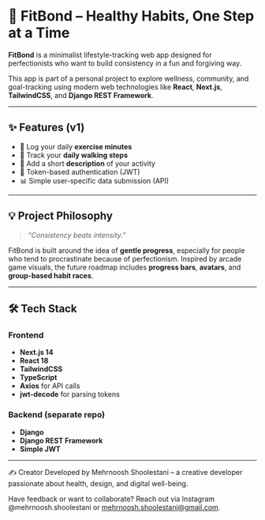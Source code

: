 # 🐢 FitBond – Healthy Habits, One Step at a Time

**FitBond** is a minimalist lifestyle-tracking web app designed for perfectionists who want to build consistency in a fun and forgiving way.

This app is part of a personal project to explore wellness, community, and goal-tracking using modern web technologies like **React**, **Next.js**, **TailwindCSS**, and **Django REST Framework**.

---

## ✨ Features (v1)

- 🧘 Log your daily **exercise minutes**
- 🚶 Track your **daily walking steps**
- 📝 Add a short **description** of your activity
- 👤 Token-based authentication (JWT)
- 📊 Simple user-specific data submission (API)

---

## 💡 Project Philosophy

> _“Consistency beats intensity.”_

FitBond is built around the idea of **gentle progress**, especially for people who tend to procrastinate because of perfectionism. Inspired by arcade game visuals, the future roadmap includes **progress bars**, **avatars**, and **group-based habit races**.

---

## 🛠 Tech Stack

### Frontend
- **Next.js 14**
- **React 18**
- **TailwindCSS**
- **TypeScript**
- **Axios** for API calls
- **jwt-decode** for parsing tokens

### Backend (separate repo)
- **Django**
- **Django REST Framework**
- **Simple JWT**

---



✍️ Creator
Developed by Mehrnoosh Shoolestani – a creative developer passionate about health, design, and digital well-being.

Have feedback or want to collaborate? 
Reach out via Instagram @mehrnoosh.shoolestani
or 
mehrnoosh.shoolestani@gmail.com.


# 

